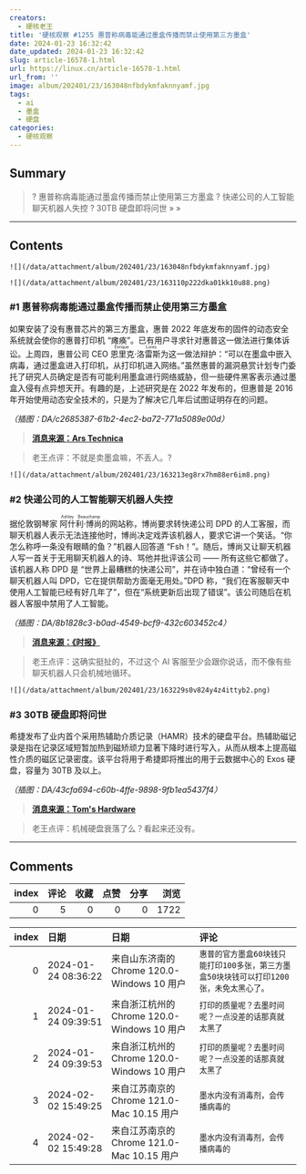 ```yaml
---
creators:
  - 硬核老王
title: '硬核观察 #1255 惠普称病毒能通过墨盒传播而禁止使用第三方墨盒'
date: 2024-01-23 16:32:42
date_updated: 2024-01-23 16:32:42
slug: article-16578-1.html
url: https://linux.cn/article-16578-1.html
url_from: ''
image: album/202401/23/163048nfbdykmfaknnyamf.jpg
tags:
  - ai
  - 墨盒
  - 硬盘
categories:
  - 硬核观察
---
```


## Summary

> ? 惠普称病毒能通过墨盒传播而禁止使用第三方墨盒 
> ? 快递公司的人工智能聊天机器人失控
> ? 30TB 硬盘即将问世
> » 
> »

***

<!-- more -->

## Contents

`![](/data/attachment/album/202401/23/163048nfbdykmfaknnyamf.jpg)`

`![](/data/attachment/album/202401/23/163110p222dka01kk10u88.png)`

### #1 惠普称病毒能通过墨盒传播而禁止使用第三方墨盒

如果安装了没有惠普芯片的第三方墨盒，惠普 2022 年底发布的固件的动态安全系统就会使你的惠普打印机 “瘫痪”。已有用户寻求针对惠普这一做法进行集体诉讼。上周四，惠普公司 CEO <ruby> 恩里克·洛雷斯 <rt>  Enrique Lores </rt></ruby> 为这一做法辩护：“可以在墨盒中嵌入病毒，通过墨盒进入打印机，从打印机进入网络。”虽然惠普的漏洞悬赏计划专门委托了研究人员确定是否有可能利用墨盒进行网络威胁，但一些硬件黑客表示通过墨盒入侵有点异想天开。有趣的是，上述研究是在 2022 年发布的，但惠普是 2016 年开始使用动态安全技术的，只是为了解决它几年后试图证明存在的问题。

*（插图：DA/c2685387-61b2-4ec2-ba72-771a5089e00d）*

> 
> **[消息来源：Ars Technica](https://arstechnica.com/gadgets/2024/01/hp-ceo-blocking-third-party-ink-from-printers-fights-viruses/)**
> 
> 
> 

> 
> 老王点评：不就是卖墨盒嘛，不丢人。?
> 
> 
> 

`![](/data/attachment/album/202401/23/163213eg8rx7hm88er6im8.png)`

### #2 快递公司的人工智能聊天机器人失控

据伦敦钢琴家 <ruby> 阿什利·博尚 <rt>  Ashley Beauchamp </rt></ruby> 的网站称，博尚要求转快递公司 DPD 的人工客服，而聊天机器人表示无法连接他时，博尚决定戏弄该机器人，要求它讲一个笑话。“你怎么称呼一条没有眼睛的鱼？”机器人回答道 “Fsh！”。随后，博尚又让聊天机器人写一首关于无用聊天机器人的诗、骂他并批评该公司 —— 所有这些它都做了。该机器人称 DPD 是 “世界上最糟糕的快递公司”，并在诗中独白道：“曾经有一个聊天机器人叫 DPD，它在提供帮助方面毫无用处。”DPD 称，“我们在客服聊天中使用人工智能已经有好几年了”，但在“系统更新后出现了错误”。该公司随后在机器人客服中禁用了人工智能。

*（插图：DA/8b1828c3-b0ad-4549-bcf9-432c603452c4）*

> 
> **[消息来源：《时报》](https://time.com/6564726/ai-chatbot-dpd-curses-criticizes-company/)**
> 
> 
> 

> 
> 老王点评：这确实挺扯的，不过这个 AI 客服至少会跟你说话，而不像有些聊天机器人只会机械地循环。
> 
> 
> 

`![](/data/attachment/album/202401/23/163229s0v824y4z4ittyb2.png)`

### #3 30TB 硬盘即将问世

希捷发布了业内首个采用热辅助介质记录（HAMR）技术的硬盘平台。热辅助磁记录是指在记录区域短暂加热到磁矫顽力显著下降时进行写入，从而从根本上提高磁性介质的磁区记录密度。该平台将用于希捷即将推出的用于云数据中心的 Exos 硬盘，容量为 30TB 及以上。

*（插图：DA/43cfa694-c60b-4ffe-9898-9fb1ea5437f4）*

> 
> **[消息来源：Tom's Hardware](https://www.tomshardware.com/pc-components/hdds/seagates-mozaic-3-hamr-platform-targets-30tb-hdds-and-beyond)**
> 
> 
> 

> 
> 老王点评：机械硬盘衰落了么？看起来还没有。
> 
> 
>

***

## Comments


|   index |   评论 |   收藏 |   点赞 |   分享 |   浏览 |
|--------:|-------:|-------:|-------:|-------:|-------:|
|       0 |      5 |      0 |      0 |      0 |   1722 |

|   index | 日期                | 日期                                        | 评论                                                                                    |
|--------:|:--------------------|:--------------------------------------------|:----------------------------------------------------------------------------------------|
|       0 | 2024-01-24 08:36:22 | 来自山东济南的 Chrome 120.0-Windows 10 用户 | `惠普的官方墨盒60块钱只能打印100多张，第三方墨盒50块块钱可以打印1200张，未免太黑心了。` |
|       1 | 2024-01-24 09:39:51 | 来自浙江杭州的 Chrome 120.0-Windows 10 用户 | `打印的质量呢？去墨时间呢？一点没差的话那真就太黑了`                                    |
|       2 | 2024-01-24 09:39:53 | 来自浙江杭州的 Chrome 120.0-Windows 10 用户 | `打印的质量呢？去墨时间呢？一点没差的话那真就太黑了`                                    |
|       3 | 2024-02-02 15:49:25 | 来自江苏南京的 Chrome 121.0-Mac 10.15 用户  | `墨水内没有消毒剂，会传播病毒的`                                                        |
|       4 | 2024-02-02 15:49:28 | 来自江苏南京的 Chrome 121.0-Mac 10.15 用户  | `墨水内没有消毒剂，会传播病毒的`                                                        |
